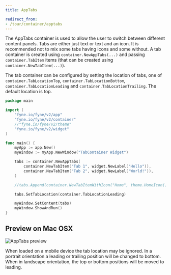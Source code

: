 ```yaml
---
title: AppTabs

redirect_from:
- /tour/container/apptabs
---
```


The AppTabs container is used to allow the user to switch
between different content panels. Tabs are either just text
or text and an icon. It is recommended not to mix some tabs
having icons and some without. A tab container is created
using `container.NewAppTabs(...)` and passing
`container.TabItem` items (that can be created using
`container.NewTabItem(...)`).

The tab container can be configured by setting the location
of tabs, one of `container.TabLocationTop`, `container.TabLocationBottom`,
`container.TabLocationLeading` and `container.TabLocationTrailing`.
The default location is top.

```go
package main

import (
	"fyne.io/fyne/v2/app"
	"fyne.io/fyne/v2/container"
	//"fyne.io/fyne/v2/theme"
	"fyne.io/fyne/v2/widget"
)

func main() {
	myApp := app.New()
	myWindow := myApp.NewWindow("TabContainer Widget")

	tabs := container.NewAppTabs(
		container.NewTabItem("Tab 1", widget.NewLabel("Hello")),
		container.NewTabItem("Tab 2", widget.NewLabel("World!")),
	)

	//tabs.Append(container.NewTabItemWithIcon("Home", theme.HomeIcon(), widget.NewLabel("Home tab")))

	tabs.SetTabLocation(container.TabLocationLeading)

	myWindow.SetContent(tabs)
	myWindow.ShowAndRun()
}
```
## Preview on Mac OSX
![AppTabs preview](https://res.cloudinary.com/denj7z5ec/image/upload/v1666691760/Screenshot_2022-10-25_at_10.53.04_AM_n6jcab.png)

When loaded on a mobile device the tab location may be ignored.
In a portrait orientation a leading or trailing position will
be changed to bottom. When in landscape orientation, the top or bottom
positions will be moved to leading.
